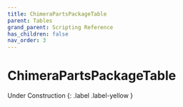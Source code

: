 ```yaml
---
title: ChimeraPartsPackageTable
parent: Tables
grand_parent: Scripting Reference
has_children: false
nav_order: 3
---
```


# ChimeraPartsPackageTable 
Under Construction
{: .label .label-yellow }